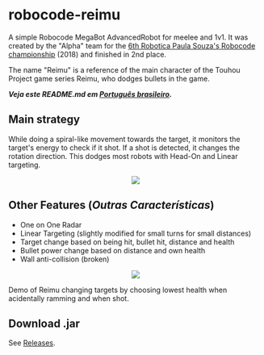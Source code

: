 # robocode-reimu
A simple Robocode MegaBot AdvancedRobot for meelee and 1v1. 
It was created by the "Alpha" team for the [6th Robotica Paula Souza's Robocode championship](http://www.robotica.cpscetec.com.br/robocode.php) (2018) and finished in 2nd place.

The name "Reimu" is a reference of the main character of the Touhou Project game series Reimu, who dodges bullets in the game.

***Veja este README.md em [Português brasileiro](https://github.com/g-otn/robocode-reimu/blob/master/README.pt-BR.md).***

## Main strategy
While doing a spiral-like movement towards the target, it monitors the target's energy to check if it shot. 
If a shot is detected, it changes the rotation direction. This dodges most robots with Head-On and Linear targeting.

<p align="center">
  <img src="https://user-images.githubusercontent.com/44736064/59645892-a4ccbf80-914a-11e9-902a-5db055b0a4b3.gif">
</p>

## Other Features (*Outras Características*)
- One on One Radar
- Linear Targeting (slightly modified for small turns for small distances)
- Target change based on being hit, bullet hit, distance and health
- Bullet power change based on distance and own health
- Wall anti-collision (broken)

<p align="center">
  <img src="https://user-images.githubusercontent.com/44736064/59646847-11e25400-914f-11e9-82ce-d75b3dc52f4d.gif">
</p>

Demo of Reimu changing targets by choosing lowest health when acidentally ramming and when shot.

## Download .jar
See [Releases](https://github.com/g-otn/robocode-reimu/releases).
